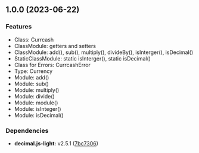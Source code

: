 ## 1.0.0 (2023-06-22)

### Features

* Class: Currcash
* ClassModule: getters and setters
* ClassModule: add(), sub(), multiply(), divideBy(), isInterger(), isDecimal()
* StaticClassModule: static isInterger(), static isDecimal()
* Class for Errors: CurrcashError
* Type: Currency
* Module: add()
* Module: sub()
* Module: multiply()
* Module: divide()
* Module: module()
* Module: isInteger()
* Module: isDecimal()

### Dependencies

* **decimal.js-light:** v2.5.1 ([7bc7306](https://github.com/MikeMcl/decimal.js-light/commit/7bc73067d59ce04347b56e7998ff0bd2b91e22c2))
